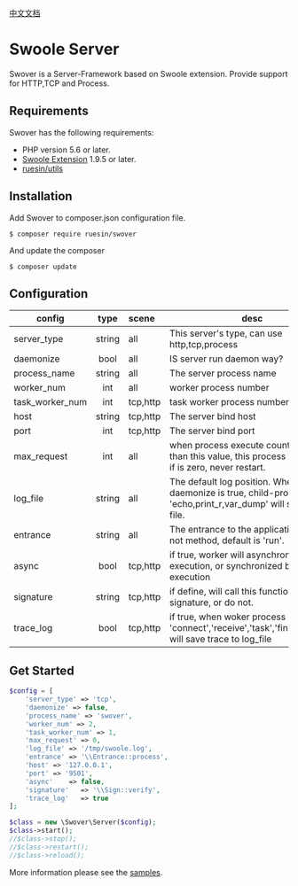 [中文文档](./README.md)
# Swoole Server

Swover is a Server-Framework based on Swoole extension. Provide support for HTTP,TCP and Process.

## Requirements

Swover has the following requirements:

- PHP version 5.6 or later.
- [Swoole Extension](http://pecl.php.net/package/swoole) 1.9.5 or later.
- [ruesin/utils](https://github.com/ruesin/utils)

## Installation

Add Swover to composer.json configuration file.

`$ composer require ruesin/swover`

And update the composer

`$ composer update`

## Configuration

| config          |  type  | scene    | desc                                                         |
| --------------- | :----: | :------- | ------------------------------------------------------------ |
| server_type     | string | all      | This server's type, can use http,tcp,process                 |
| daemonize       |  bool  | all      | IS server run daemon way?                                    |
| process_name    | string | all      | The server process name                                      |
| worker_num      |  int   | all      | worker process number                                        |
| task_worker_num |  int   | tcp,http | task worker process number                                   |
| host            | string | tcp,http | The server bind host                                         |
| port            |  int   | tcp,http | The server bind port                                         |
| max_request     |  int   | all      | when process execute count bigger than this value, this process will restart. if is zero, never restart. |
| log_file        | string | all      | The default log position. When daemonize is true, child-process 'echo,print_r,var_dump' will save to this file. |
| entrance        | string | all      | The entrance to the application. If has not method, default is 'run'. |
| async           |  bool  | tcp,http | if true, worker will asynchronous execution, or synchronized block execution |
| signature       | string | tcp,http | if define, will call this function to verify signature, or do not. |
| trace_log       |  bool  | tcp,http | if true, when woker process 'connect','receive','task','finish','close', will save trace to log_file |

## Get Started

```php
$config = [
    'server_type' => 'tcp',
    'daemonize' => false,
    'process_name' => 'swover',
    'worker_num' => 2,
    'task_worker_num' => 1,
    'max_request' => 0,
    'log_file' => '/tmp/swoole.log',
    'entrance' => '\\Entrance::process',
    'host' => '127.0.0.1',
    'port' => '9501',
    'async'    => false,
    'signature'   => '\\Sign::verify',
    'trace_log'   => true
];

$class = new \Swover\Server($config);
$class->start();
//$class->stop();
//$class->restart();
//$class->reload();
```

More information please see the [samples](./samples).